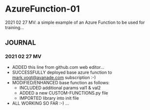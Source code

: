 # AzureFunction-01
2021 02 27 MV: a simple example of an Azure Function to be used for training... 

## JOURNAL
### 2021 02 27 MV
- ADDED this line from github.com web editor... 
- SUCCESSFULLY deployed base azure function to mark.vogt@avanade.com subscription :-) 
- MODIFIED/ENHANCED base function as follows: 
    - INCLUDED additional params val1 & val2
    - ADDED a new CUSTOM-FUNCTIONS.py file
    - IMPORTED library into init file
- ALL WORKING SO FAR :-) ... 

